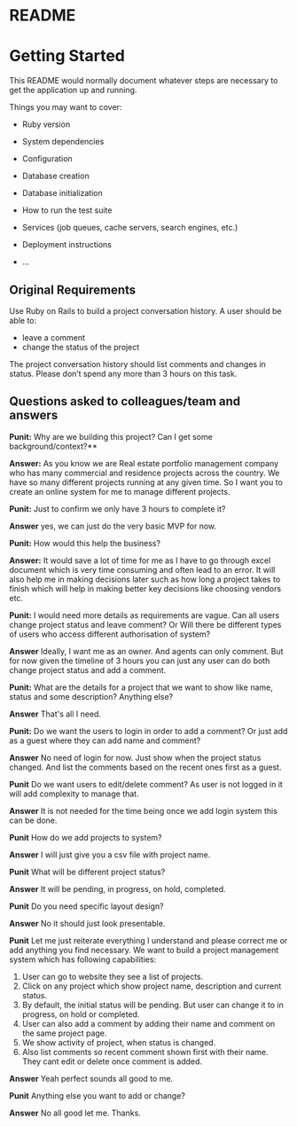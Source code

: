 # README


# Getting Started
This README would normally document whatever steps are necessary to get the
application up and running.

Things you may want to cover:

* Ruby version

* System dependencies

* Configuration

* Database creation

* Database initialization

* How to run the test suite

* Services (job queues, cache servers, search engines, etc.)

* Deployment instructions

* ...

## Original Requirements
Use Ruby on Rails to build a project conversation history. A user should be able to:

- leave a comment
- change the status of the project

The project conversation history should list comments and changes in status.
Please don’t spend any more than 3 hours on this task.

## Questions asked to colleagues/team and answers

**Punit:** Why are we building this project? Can I get some background/context?**

**Answer:** As you know we are Real estate portfolio management company who has many commercial and residence projects across the country. 
We have so many different projects running at any given time. So I want you to create an online system for me to manage different projects.

**Punit:** Just to confirm we only have 3 hours to complete it?

**Answer** yes, we can just do the very basic MVP for now.

**Punit:** How would this help the business?

**Answer:** It would save a lot of time for me as I have to go through excel document which is very time consuming and often lead to an error.
It will also help me in making decisions later such as how long a project takes to finish which will help in making better key decisions like choosing vendors etc.

**Punit:** I would need more details as requirements are vague. Can all users change project status and leave comment? 
Or Will there be different types of users who access different authorisation of system? 

**Answer** Ideally, I want me as an owner. And agents can only comment. But for now given the timeline of 3 hours you can just any user can do both change project status and add a comment.   

**Punit:** What are the details for a project that we want to show like name, status and some description? Anything else?

**Answer** That's all I need.

**Punit:** Do we want the users to login in order to add a comment? Or just add as a guest where they can add name and comment?

**Answer** No need of login for now. Just show when the project status changed. And list the comments based on the recent ones first as a guest.

**Punit** Do we want users to edit/delete comment? As user is not logged in it will add complexity to manage that.

**Answer** It is not needed for the time being once we add login system this can be done.

**Punit** How do we add projects to system? 

**Answer** I will just give you a csv file with project name.


**Punit** What will be different project status?

**Answer** It will be pending, in progress, on hold, completed.

**Punit** Do you need specific layout design?

**Answer** No it should just look presentable.


**Punit**  Let me just reiterate everything I understand and please correct me or add anything you find necessary.
We want to build a project management system which has following capabilities:
1. User can go to website they see a list of projects. 
2. Click on any project which show project name, description and current status.
3. By default, the initial status will be pending. But user can change it to in progress, on hold or completed.
4. User can also add a comment by adding their name and comment on the same project page.
5. We show activity of project, when status is changed.
6. Also list comments so recent comment shown first with their name. They cant edit or delete once comment is added.

**Answer** Yeah perfect sounds all good to me.

**Punit** Anything else you want to add or change?

**Answer** No all good let me. Thanks.
